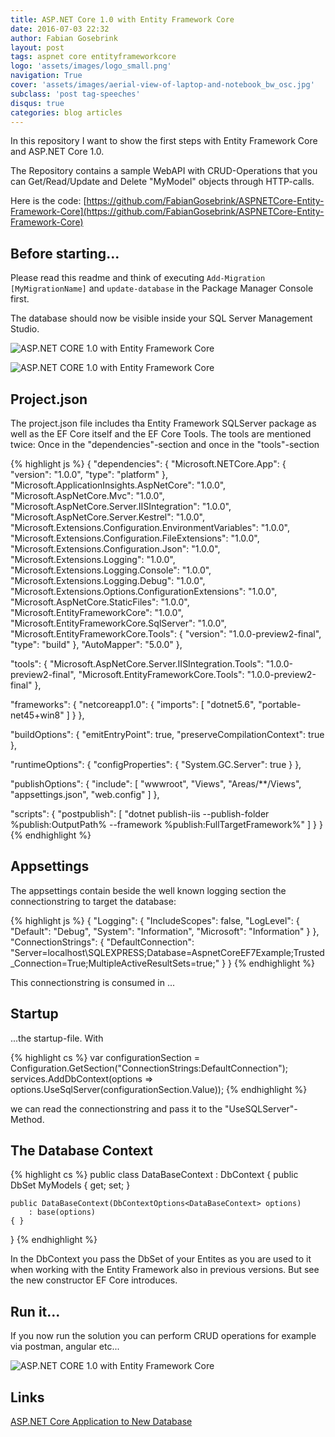 ```yaml
---
title: ASP.NET Core 1.0 with Entity Framework Core
date: 2016-07-03 22:32
author: Fabian Gosebrink
layout: post
tags: aspnet core entityframeworkcore
logo: 'assets/images/logo_small.png'
navigation: True
cover: 'assets/images/aerial-view-of-laptop-and-notebook_bw_osc.jpg'
subclass: 'post tag-speeches'
disqus: true
categories: blog articles
---
```


In this repository I want to show the first steps with Entity Framework Core and ASP.NET Core 1.0.

The Repository contains a sample WebAPI with CRUD-Operations that you can Get/Read/Update and Delete "MyModel" objects through HTTP-calls.

Here is the code: [https://github.com/FabianGosebrink/ASPNETCore-Entity-Framework-Core](https://github.com/FabianGosebrink/ASPNETCore-Entity-Framework-Core)

## Before starting...

Please read this readme and think of executing `Add-Migration [MyMigrationName]` and `update-database` in the Package Manager Console first.

The database should now be visible inside your SQL Server Management Studio.

![ASP.NET CORE 1.0 with Entity Framework Core]({{site.baseurl}}assets/articles/wp-content/uploads/2016/07/database.jpg)

![ASP.NET CORE 1.0 with Entity Framework Core]({{site.baseurl}}assets/articles/wp-content/uploads/2016/07/folderstructure.jpg)

## Project.json

The project.json file includes tha Entity Framework SQLServer package as well as the EF Core itself and the EF Core Tools. The tools are mentioned twice: Once in the "dependencies"-section and once in the "tools"-section

{% highlight js %}
{
  "dependencies": {
    "Microsoft.NETCore.App": {
      "version": "1.0.0",
      "type": "platform"
    },
    "Microsoft.ApplicationInsights.AspNetCore": "1.0.0",
    "Microsoft.AspNetCore.Mvc": "1.0.0",
    "Microsoft.AspNetCore.Server.IISIntegration": "1.0.0",
    "Microsoft.AspNetCore.Server.Kestrel": "1.0.0",
    "Microsoft.Extensions.Configuration.EnvironmentVariables": "1.0.0",
    "Microsoft.Extensions.Configuration.FileExtensions": "1.0.0",
    "Microsoft.Extensions.Configuration.Json": "1.0.0",
    "Microsoft.Extensions.Logging": "1.0.0",
    "Microsoft.Extensions.Logging.Console": "1.0.0",
    "Microsoft.Extensions.Logging.Debug": "1.0.0",
    "Microsoft.Extensions.Options.ConfigurationExtensions": "1.0.0",
    "Microsoft.AspNetCore.StaticFiles": "1.0.0",
    "Microsoft.EntityFrameworkCore": "1.0.0",
    "Microsoft.EntityFrameworkCore.SqlServer": "1.0.0",
    "Microsoft.EntityFrameworkCore.Tools": {
      "version": "1.0.0-preview2-final",
      "type": "build"
    },
    "AutoMapper": "5.0.0"
  },

  "tools": {
    "Microsoft.AspNetCore.Server.IISIntegration.Tools": "1.0.0-preview2-final",
    "Microsoft.EntityFrameworkCore.Tools": "1.0.0-preview2-final"
  },

  "frameworks": {
    "netcoreapp1.0": {
      "imports": [
        "dotnet5.6",
        "portable-net45+win8"
      ]
    }
  },

  "buildOptions": {
    "emitEntryPoint": true,
    "preserveCompilationContext": true
  },

  "runtimeOptions": {
    "configProperties": {
      "System.GC.Server": true
    }
  },

  "publishOptions": {
    "include": [
      "wwwroot",
      "Views",
      "Areas/**/Views",
      "appsettings.json",
      "web.config"
    ]
  },

  "scripts": {
    "postpublish": [ "dotnet publish-iis --publish-folder %publish:OutputPath% --framework %publish:FullTargetFramework%" ]
  }
}
{% endhighlight %}

## Appsettings
    
The appsettings contain beside the well known logging section the connectionstring to target the database:

{% highlight js %}
{
  "Logging": {
    "IncludeScopes": false,
    "LogLevel": {
      "Default": "Debug",
      "System": "Information",
      "Microsoft": "Information"
    }
  },
  "ConnectionStrings": {
    "DefaultConnection": "Server=localhost\\SQLEXPRESS;Database=AspnetCoreEF7Example;Trusted_Connection=True;MultipleActiveResultSets=true;"
  }
}
{% endhighlight %}

This connectionstring is consumed in ...

## Startup    

...the startup-file. With

{% highlight cs %}
var configurationSection = Configuration.GetSection("ConnectionStrings:DefaultConnection");
services.AddDbContext(options => options.UseSqlServer(configurationSection.Value));
{% endhighlight %}

we can read the connectionstring and pass it to the "UseSQLServer"-Method.

## The Database Context

{% highlight cs %}
public class DataBaseContext : DbContext
{
    public DbSet<MyModel> MyModels { get; set; }

    public DataBaseContext(DbContextOptions<DataBaseContext> options)
        : base(options)
    { }
}
{% endhighlight %}


In the DbContext you pass the DbSet of your Entites as you are used to it when working with the Entity Framework also in previous versions. But see the new constructor EF Core introduces.

## Run it...

If you now run the solution you can perform CRUD operations for example via postman, angular etc...

![ASP.NET CORE 1.0 with Entity Framework Core]({{site.baseurl}}assets/articles/wp-content/uploads/2016/07/postmandatabase.jpg)

## Links

[ASP.NET Core Application to New Database](https://ef.readthedocs.io/en/latest/platforms/aspnetcore/new-db.html)
